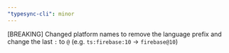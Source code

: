 ```yaml
---
"typesync-cli": minor
---
```


[BREAKING] Changed platform names to remove the language prefix and change the last `:` to `@` (e.g. `ts:firebase:10` -> `firebase@10`)  


